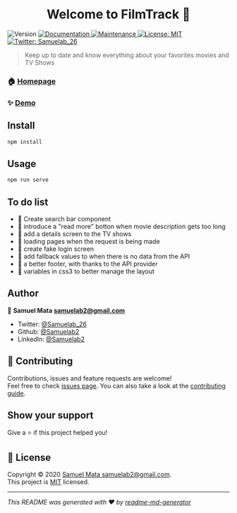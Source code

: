<h1 align="center">Welcome to FilmTrack 👋</h1>
<p>
  <img alt="Version" src="https://img.shields.io/badge/version-0.1.0-blue.svg?cacheSeconds=2592000" />
  <a href="https://github.com/Samuelab2/FilmTracker#readme" target="_blank">
    <img alt="Documentation" src="https://img.shields.io/badge/documentation-yes-brightgreen.svg" />
  </a>
  <a href="https://github.com/Samuelab2/FilmTracker/graphs/commit-activity" target="_blank">
    <img alt="Maintenance" src="https://img.shields.io/badge/Maintained%3F-yes-green.svg" />
  </a>
  <a href="https://github.com/Samuelab2/FilmTracker/blob/master/LICENSE" target="_blank">
    <img alt="License: MIT" src="https://img.shields.io/github/license/Samuelab2/FilmTrack" />
  </a>
  <a href="https://twitter.com/Samuelab\_26" target="_blank">
    <img alt="Twitter: Samuelab_26" src="https://img.shields.io/twitter/follow/Samuelab_26.svg?style=social" />
  </a>
</p>

> Keep up to date and know everything about your favorites movies and TV Shows

### 🏠 [Homepage](https://github.com/Samuelab2/FilmTracker#readme)

### ✨ [Demo](https://filmtracker.netlify.com/#/)

## Install

```sh
npm install
```

## Usage

```sh
npm run serve
```

## To do list

* 📌 Create search bar component
* 📌 introduce a "read more" botton when movie description gets too long
* 📌 add a details screen to the TV shows
* 📌 loading pages when the request is being made
* 📌 create fake login screen
* 📌 add fallback values to when there is no data from the API
* 📌 a better footer, with thanks to the API provider
* 📌 variables in css3 to better manage the layout

## Author

👤 **Samuel Mata <samuelab2@gmail.com>**

* Twitter: [@Samuelab_26](https://twitter.com/Samuelab_26)
* Github: [@Samuelab2](https://github.com/Samuelab2)
* LinkedIn: [@Samuelab2](https://linkedin.com/in/Samuelab2)

## 🤝 Contributing

Contributions, issues and feature requests are welcome!<br />Feel free to check [issues page](https://github.com/Samuelab2/FilmTracker/issues). You can also take a look at the [contributing guide](https://github.com/Samuelab2/FilmTracker/blob/master/CONTRIBUTING.md).

## Show your support

Give a ⭐️ if this project helped you!

## 📝 License

Copyright © 2020 [Samuel Mata <samuelab2@gmail.com>](https://github.com/Samuelab2).<br />
This project is [MIT](https://github.com/Samuelab2/FilmTracker/blob/master/LICENSE) licensed.

***
_This README was generated with ❤️ by [readme-md-generator](https://github.com/kefranabg/readme-md-generator)_